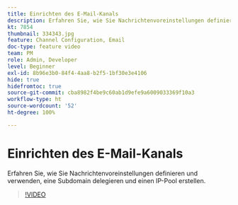 ```yaml
---
title: Einrichten des E-Mail-Kanals
description: Erfahren Sie, wie Sie Nachrichtenvoreinstellungen definieren und verwenden, eine Subdomain delegieren und einen IP-Pool erstellen.
kt: 7854
thumbnail: 334343.jpg
feature: Channel Configuration, Email
doc-type: feature video
team: PM
role: Admin, Developer
level: Beginner
exl-id: 8b96e3b0-84f4-4aa8-b2f5-1bf30e3e4106
hide: true
hidefromtoc: true
source-git-commit: cba8982f4be9c60ab1d9efe9a6009033369f10a3
workflow-type: ht
source-wordcount: '52'
ht-degree: 100%

---
```


# Einrichten des E-Mail-Kanals

Erfahren Sie, wie Sie Nachrichtenvoreinstellungen definieren und verwenden, eine Subdomain delegieren und einen IP-Pool erstellen.

>[!VIDEO](https://video.tv.adobe.com/v/334343?quality=12)
